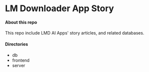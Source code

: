 # LM Downloader App Story

#### About this repo
This repo include LMD AI Apps' story articles, and related databases.

#### Directories
- db
- frontend
- server

